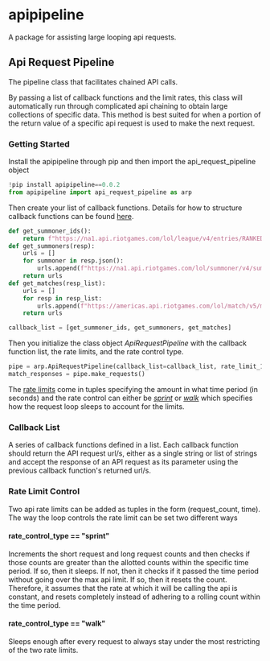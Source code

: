 # apipipeline
A package for assisting large looping api requests.

## Api Request Pipeline
The pipeline class that facilitates chained API calls.

By passing a list of callback functions and the limit rates, this
class will automatically run through complicated api chaining to obtain
large collections of specific data. This method is best suited for when
a portion of the return value of a specific api request is used to make
the next request.

### Getting Started
Install the apipipeline through pip and then import the api_request_pipeline
object

```python
!pip install apipipeline==0.0.2
from apipipeline import api_request_pipeline as arp
```

Then create your list of callback functions. Details for how to structure callback
functions can be found [here](#callback-list).

```python
def get_summoner_ids():
    return f"https://na1.api.riotgames.com/lol/league/v4/entries/RANKED_SOLO_5x5/BRONZE/III?page=1&api_key={credentials["key"]}"
def get_summoners(resp):
    urls = []
    for summoner in resp.json():
        urls.append(f"https://na1.api.riotgames.com/lol/summoner/v4/summoners/{summoner["summonerId"]}?api_key={credentials["key"]}")
    return urls
def get_matches(resp_list):
    urls = []
    for resp in resp_list:
        urls.append(f"https://americas.api.riotgames.com/lol/match/v5/matches/by-puuid/{resp.json()["puuid"]}/ids?start=0&count=10&api_key={credentials["key"]}")
    return urls

callback_list = [get_summoner_ids, get_summoners, get_matches]
```

Then you initialize the class object *ApiRequestPipeline* with the
callback function list, the rate limits, and the rate control type.

```python
pipe = arp.ApiRequestPipeline(callback_list=callback_list, rate_limit_1=(20, 1), rate_limit_2=(100, 120), rate_control_type="sprint")
match_responses = pipe.make_requests()
```

The [rate limits](#rate-limit-control) come in tuples specifying the amount in what time period
(in seconds) and the rate control can either be [*sprint*](#rate-control-sprint) or [*walk*](#rate-control-walk)
which specifies how the request loop sleeps to account for the limits.

### <a id="callback-list"></a>Callback List
A series of callback functions defined in a list.
Each callback function should return the API request url/s,
either as a single string or list of strings
and accept the response of an API request as its parameter
using the previous callback function's returned url/s.

### <a id="rate-limit-control"></a>Rate Limit Control
Two api rate limits can be added as tuples in the form (request_count, time).
The way the loop controls the rate limit can be set two different ways

#### <a id="rate-control-sprint"></a>rate_control_type == "sprint"

Increments the short request
and long request counts and then checks if those counts are
greater than the allotted counts within the specific time period.
If so, then it sleeps. If not, then it checks if it passed the
time period without going over the max api limit. If so, then it
resets the count. Therefore, it assumes that the rate at which it
will be calling the api is constant, and resets completely instead
of adhering to a rolling count within the time period.

#### <a id="rate-control-walk"></a>rate_control_type == "walk"

Sleeps enough after every request
to always stay under the most restricting of the two rate limits.